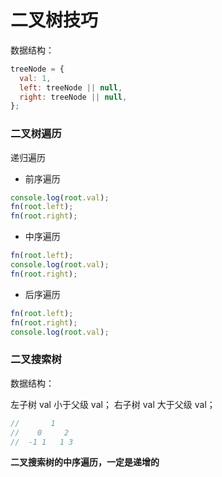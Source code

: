 # 二叉树技巧

数据结构：

```javascript
treeNode = {
  val: 1,
  left: treeNode || null,
  right: treeNode || null,
};
```

### 二叉树遍历

递归遍历

- 前序遍历

```javascript
console.log(root.val);
fn(root.left);
fn(root.right);
```

- 中序遍历

```javascript
fn(root.left);
console.log(root.val);
fn(root.right);
```

- 后序遍历

```javascript
fn(root.left);
fn(root.right);
console.log(root.val);
```

### 二叉搜索树

数据结构：

左子树 val 小于父级 val；
右子树 val 大于父级 val；

```javascript
//       1
//    0     2
//  -1 1   1 3
```

**二叉搜索树的中序遍历，一定是递增的**
